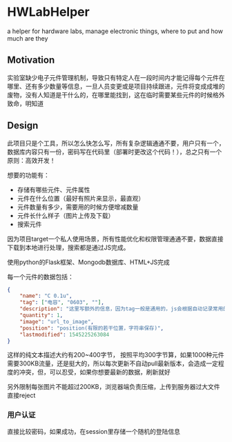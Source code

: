 # HWLabHelper
a helper for hardware labs, manage electronic things, where to put and how much are they

## Motivation

实验室缺少电子元件管理机制，导致只有特定人在一段时间内才能记得每个元件在哪里、还有多少数量等信息，一旦人员变更或是项目持续跟进，元件将变成成堆的废物，没有人知道是干什么的，在哪里能找到，这在临时需要某些元件的时候格外致命，明知道

## Design

此项目只是个工具，所以怎么快怎么写，所有复杂逻辑通通不要，用户只有一个，数据库内容只有一份，密码写在代码里（部署时更改这个代码！），总之只有一个原则：高效开发！

想要的功能有：

- 存储有哪些元件、元件属性
- 元件在什么位置（最好有照片来显示，最直观）
- 元件数量有多少，需要用的时候方便增减数量
- 元件长什么样子（图片上传及下载）
- 搜索元件

因为项目target一个私人使用场景，所有性能优化和权限管理通通不要，数据直接下载到本地进行处理，搜索都是通过JS完成。

使用python的Flask框架、Mongodb数据库、HTML+JS完成

每一个元件的数据包括：

```json
{
    "name": "C 0.1u",
    "tag": ["电容", "0603", ""],
    "description": "这里写额外的信息，因为tag一般是通用的，js会根据自动记录常用的tag，用来点击",
    "quantity": 1,
    "image": "url_to_image",
    "position": "position(有限的若干位置，字符串保存)",
    "lastmodified": 1545225263084
}
```

这样的纯文本描述大约有200~400字节， 按照平均300字节算，如果1000种元件需要300KB流量，还是挺大的，所以每次更新不自动pull最新版本，会造成一定程度的冲突，但，可以忍受，如果你想要最新的数据，刷新就好

另外限制每张图片不能超过200KB，浏览器端负责压缩，上传到服务器过大文件直接reject

### 用户认证

直接比较密码，如果成功，在session里存储一个随机的登陆信息